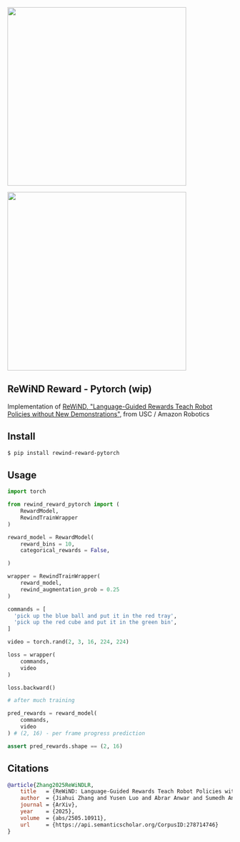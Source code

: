 
<img src="./rewind.png" width="400px"></img>

<img src="./fig9.png" width="400px"></img>

## ReWiND Reward - Pytorch (wip)

Implementation of [ReWiND, "Language-Guided Rewards Teach Robot Policies without New Demonstrations"](https://rewind-reward.github.io/), from USC / Amazon Robotics

## Install

```bash
$ pip install rewind-reward-pytorch
```

## Usage

```python
import torch

from rewind_reward_pytorch import (
    RewardModel,
    RewindTrainWrapper
)

reward_model = RewardModel(
    reward_bins = 10,
    categorical_rewards = False,

)

wrapper = RewindTrainWrapper(
    reward_model,
    rewind_augmentation_prob = 0.25
)

commands = [
  'pick up the blue ball and put it in the red tray',
  'pick up the red cube and put it in the green bin',
]

video = torch.rand(2, 3, 16, 224, 224)

loss = wrapper(
    commands,
    video
)

loss.backward()

# after much training

pred_rewards = reward_model(
    commands,
    video
) # (2, 16) - per frame progress prediction

assert pred_rewards.shape == (2, 16)

```

## Citations

```bibtex
@article{Zhang2025ReWiNDLR,
    title   = {ReWiND: Language-Guided Rewards Teach Robot Policies without New Demonstrations},
    author  = {Jiahui Zhang and Yusen Luo and Abrar Anwar and Sumedh Anand Sontakke and Joseph J. Lim and Jesse Thomason and Erdem Biyik and Jesse Zhang},
    journal = {ArXiv},
    year    = {2025},
    volume  = {abs/2505.10911},
    url     = {https://api.semanticscholar.org/CorpusID:278714746}
}
```

